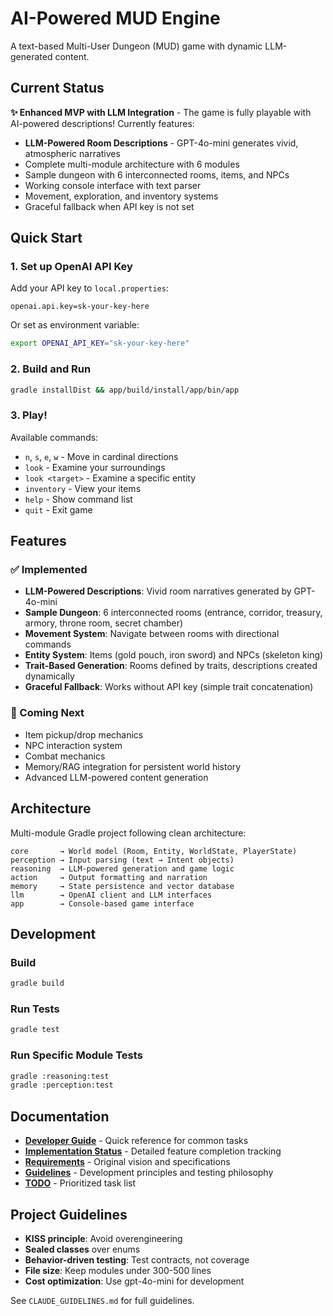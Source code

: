 # AI-Powered MUD Engine

A text-based Multi-User Dungeon (MUD) game with dynamic LLM-generated content.

## Current Status

**✨ Enhanced MVP with LLM Integration** - The game is fully playable with AI-powered descriptions! Currently features:

- **LLM-Powered Room Descriptions** - GPT-4o-mini generates vivid, atmospheric narratives
- Complete multi-module architecture with 6 modules
- Sample dungeon with 6 interconnected rooms, items, and NPCs
- Working console interface with text parser
- Movement, exploration, and inventory systems
- Graceful fallback when API key is not set

## Quick Start

### 1. Set up OpenAI API Key

Add your API key to `local.properties`:
```properties
openai.api.key=sk-your-key-here
```

Or set as environment variable:
```bash
export OPENAI_API_KEY="sk-your-key-here"
```

### 2. Build and Run

```bash
gradle installDist && app/build/install/app/bin/app
```

### 3. Play!

Available commands:
- `n`, `s`, `e`, `w` - Move in cardinal directions
- `look` - Examine your surroundings
- `look <target>` - Examine a specific entity
- `inventory` - View your items
- `help` - Show command list
- `quit` - Exit game

## Features

### ✅ Implemented
- **LLM-Powered Descriptions**: Vivid room narratives generated by GPT-4o-mini
- **Sample Dungeon**: 6 interconnected rooms (entrance, corridor, treasury, armory, throne room, secret chamber)
- **Movement System**: Navigate between rooms with directional commands
- **Entity System**: Items (gold pouch, iron sword) and NPCs (skeleton king)
- **Trait-Based Generation**: Rooms defined by traits, descriptions created dynamically
- **Graceful Fallback**: Works without API key (simple trait concatenation)

### 🔄 Coming Next
- Item pickup/drop mechanics
- NPC interaction system
- Combat mechanics
- Memory/RAG integration for persistent world history
- Advanced LLM-powered content generation

## Architecture

Multi-module Gradle project following clean architecture:

```
core       → World model (Room, Entity, WorldState, PlayerState)
perception → Input parsing (text → Intent objects)
reasoning  → LLM-powered generation and game logic
action     → Output formatting and narration
memory     → State persistence and vector database
llm        → OpenAI client and LLM interfaces
app        → Console-based game interface
```

## Development

### Build
```bash
gradle build
```

### Run Tests
```bash
gradle test
```

### Run Specific Module Tests
```bash
gradle :reasoning:test
gradle :perception:test
```

## Documentation

- **[Developer Guide](docs/DEVELOPER_GUIDE.md)** - Quick reference for common tasks
- **[Implementation Status](docs/IMPLEMENTATION_STATUS.md)** - Detailed feature completion tracking
- **[Requirements](docs/requirements.txt)** - Original vision and specifications
- **[Guidelines](CLAUDE_GUIDELINES.md)** - Development principles and testing philosophy
- **[TODO](TODO.md)** - Prioritized task list

## Project Guidelines

- **KISS principle**: Avoid overengineering
- **Sealed classes** over enums
- **Behavior-driven testing**: Test contracts, not coverage
- **File size**: Keep modules under 300-500 lines
- **Cost optimization**: Use gpt-4o-mini for development

See `CLAUDE_GUIDELINES.md` for full guidelines.